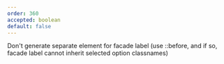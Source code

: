 ```yaml
---
order: 360
accepted: boolean
default: false
---
```

Don't generate separate element for facade label (use ::before, and if so, facade label cannot inherit selected option classnames)
